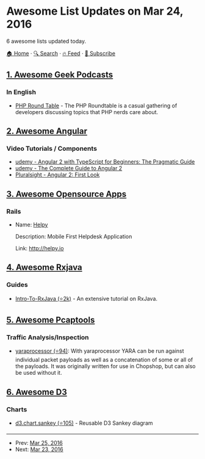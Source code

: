 # Awesome List Updates on Mar 24, 2016

6 awesome lists updated today.

[🏠 Home](/README.md) · [🔍 Search](https://www.trackawesomelist.com/search/) · [🔥 Feed](https://www.trackawesomelist.com/rss.xml) · [📮 Subscribe](https://trackawesomelist.us17.list-manage.com/subscribe?u=d2f0117aa829c83a63ec63c2f&id=36a103854c)



## [1. Awesome Geek Podcasts](/content/ayr-ton/awesome-geek-podcasts/README.md)

### In English

*   [PHP Round Table](https://www.phproundtable.com/) - The PHP Roundtable is a casual gathering of developers discussing topics that PHP nerds care about.

## [2. Awesome Angular](/content/PatrickJS/awesome-angular/README.md)

### Video Tutorials / Components

*   [udemy - Angular 2 with TypeScript for Beginners: The Pragmatic Guide](https://www.udemy.com/angular-2-tutorial-for-beginners/)
*   [udemy - The Complete Guide to Angular 2](https://www.udemy.com/the-complete-guide-to-angular-2/)
*   [Pluralsight - Angular 2: First Look](https://www.pluralsight.com/courses/angular-2-first-look)

## [3. Awesome Opensource Apps](/content/unicodeveloper/awesome-opensource-apps/README.md)

### Rails

- Name: [Helpy](http://helpy.io)

  Description: Mobile First Helpdesk Application

  Link: <http://helpy.io>



## [4. Awesome Rxjava](/content/eleventigers/awesome-rxjava/README.md)

### Guides

*   [Intro-To-RxJava (⭐2k)](https://github.com/Froussios/Intro-To-RxJava) - An extensive tutorial on RxJava.

## [5. Awesome Pcaptools](/content/caesar0301/awesome-pcaptools/README.md)

### Traffic Analysis/Inspection

*   [yaraprocessor (⭐94)](https://github.com/MITRECND/yaraprocessor): With yaraprocessor YARA can be run against individual packet payloads as well as a concatenation of some or all of the payloads. It was originally written for use in Chopshop, but can also be used without it.

## [6. Awesome D3](/content/wbkd/awesome-d3/README.md)

### Charts

*   [d3.chart.sankey (⭐105)](https://github.com/q-m/d3.chart.sankey) - Reusable D3 Sankey diagram

---

- Prev: [Mar 25, 2016](/content/2016/03/25/README.md)
- Next: [Mar 23, 2016](/content/2016/03/23/README.md)